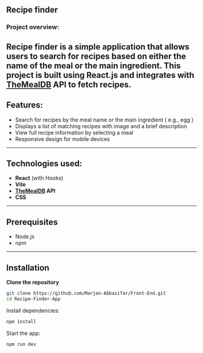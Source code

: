 ## Recipe finder

### Project overview: 
Recipe finder is a simple application that allows users to search for recipes based on either the name of the meal or the main ingredient. This project is built using React.js and integrates with [TheMealDB](https://www.themealdb.com/) API to fetch recipes.
---
## Features:
- Search for recipes by the meal name or the main ingredient ( e.g., egg )
- Displays a list of matching recipes with image and a brief description
- View full recipe information by selecting a meal
- Responsive design for mobile devices
---
## Technologies used:
- **React** (with Hooks)
- **Vite**
- **[TheMealDB](https://www.themealdb.com/) API**
- **CSS**
---

## Prerequisites
- Node.js  
- npm 
---
## Installation

  **Clone the repository**

```bash
git clone https://github.com/Marjan-Abbasifar/Front-End.git
cd Recipe-Finder-App
```
Install dependencies:
```bash
npm install
```
Start the app:
```bash
npm run dev
```